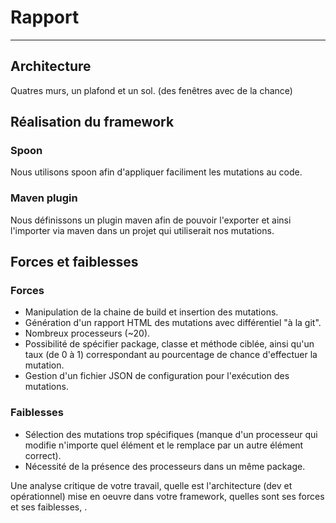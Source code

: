 # Rapport
---
## Architecture
Quatres murs, un plafond et un sol. (des fenêtres avec de la chance)
## Réalisation du framework
### Spoon
Nous utilisons spoon afin d'appliquer faciliment les mutations au code.
### Maven plugin
Nous définissons un plugin maven afin de pouvoir l'exporter et ainsi l'importer via maven dans un projet qui utiliserait nos mutations.
## Forces et faiblesses
### Forces
- Manipulation de la chaine de build et insertion des mutations.  
- Génération d'un rapport HTML des mutations avec différentiel "à la git".
- Nombreux processeurs (~20).
- Possibilité de spécifier package, classe et méthode ciblée, ainsi qu'un taux (de 0 à 1) correspondant au pourcentage de chance d'effectuer la mutation.
- Gestion d'un fichier JSON de configuration  pour l'exécution des mutations.
### Faiblesses
- Sélection des mutations trop spécifiques (manque d'un processeur qui modifie n'importe quel élément et le remplace par un autre élément correct).
- Nécessité de la présence des processeurs dans un même package.




Une analyse critique de votre travail, quelle est l'architecture (dev et opérationnel) mise en oeuvre dans votre framework, quelles sont ses forces et ses faiblesses, .